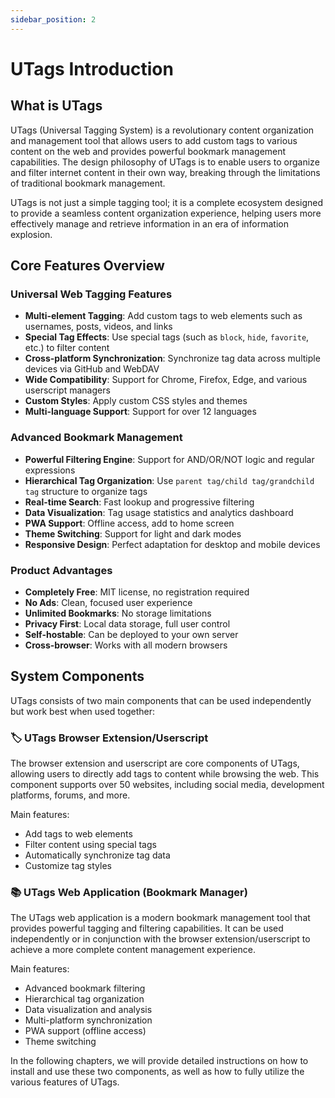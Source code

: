```yaml
---
sidebar_position: 2
---
```


# UTags Introduction

## What is UTags

UTags (Universal Tagging System) is a revolutionary content organization and management tool that allows users to add custom tags to various content on the web and provides powerful bookmark management capabilities. The design philosophy of UTags is to enable users to organize and filter internet content in their own way, breaking through the limitations of traditional bookmark management.

UTags is not just a simple tagging tool; it is a complete ecosystem designed to provide a seamless content organization experience, helping users more effectively manage and retrieve information in an era of information explosion.

## Core Features Overview

### Universal Web Tagging Features

- **Multi-element Tagging**: Add custom tags to web elements such as usernames, posts, videos, and links
- **Special Tag Effects**: Use special tags (such as `block`, `hide`, `favorite`, etc.) to filter content
- **Cross-platform Synchronization**: Synchronize tag data across multiple devices via GitHub and WebDAV
- **Wide Compatibility**: Support for Chrome, Firefox, Edge, and various userscript managers
- **Custom Styles**: Apply custom CSS styles and themes
- **Multi-language Support**: Support for over 12 languages
<!-- - **Touch Screen Support**: Smooth operation on mobile devices -->

### Advanced Bookmark Management

- **Powerful Filtering Engine**: Support for AND/OR/NOT logic and regular expressions
- **Hierarchical Tag Organization**: Use `parent tag/child tag/grandchild tag` structure to organize tags
- **Real-time Search**: Fast lookup and progressive filtering
- **Data Visualization**: Tag usage statistics and analytics dashboard
- **PWA Support**: Offline access, add to home screen
- **Theme Switching**: Support for light and dark modes
- **Responsive Design**: Perfect adaptation for desktop and mobile devices

### Product Advantages

- **Completely Free**: MIT license, no registration required
- **No Ads**: Clean, focused user experience
- **Unlimited Bookmarks**: No storage limitations
- **Privacy First**: Local data storage, full user control
- **Self-hostable**: Can be deployed to your own server
- **Cross-browser**: Works with all modern browsers

## System Components

UTags consists of two main components that can be used independently but work best when used together:

### 🏷️ UTags Browser Extension/Userscript

The browser extension and userscript are core components of UTags, allowing users to directly add tags to content while browsing the web. This component supports over 50 websites, including social media, development platforms, forums, and more.

Main features:

- Add tags to web elements
- Filter content using special tags
- Automatically synchronize tag data
- Customize tag styles

### 📚 UTags Web Application (Bookmark Manager)

The UTags web application is a modern bookmark management tool that provides powerful tagging and filtering capabilities. It can be used independently or in conjunction with the browser extension/userscript to achieve a more complete content management experience.

Main features:

- Advanced bookmark filtering
- Hierarchical tag organization
- Data visualization and analysis
- Multi-platform synchronization
- PWA support (offline access)
- Theme switching

In the following chapters, we will provide detailed instructions on how to install and use these two components, as well as how to fully utilize the various features of UTags.
